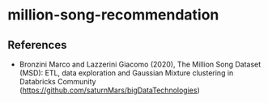 # million-song-recommendation

## References

- Bronzini Marco and Lazzerini Giacomo (2020), The Million Song Dataset (MSD): ETL, data exploration and Gaussian Mixture clustering in Databricks Community (https://github.com/saturnMars/bigDataTechnologies)
